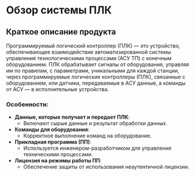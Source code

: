 # Обзор системы ПЛК

## Краткое описание продукта
Программируемый логический контроллер (ПЛК) — это устройство, обеспечивающее взаимодействие автоматизированной системы управления технологическими процессами (АСУ ТП) с конечным оборудованием. ПЛК обрабатывает сигналы от оборудования, управляя им по правилам, с параметрами, уникальными для каждой станции, через программируемые логические контроллеры (ПЛК), связанные с оборудованием, или датчики, передаваемые в АСУ данные, а команды от АСУ — в исполнительные устройства.

### Особенности:
- **Данные, которые получает и передает ПЛК**:
  - Включают сырые данные и результат обработки данных.
- **Команды для оборудования**:
  - Корректное выполнение команд на оборудование.
- **Прикладная программа (ПП)**:
  - Используется инженером-разработчиком для управления техническими процессами.
- **Лицензия на режимы работы ПП**:
  - Обеспечение защиты от использования неаутентичной лицензии.
